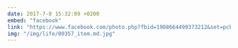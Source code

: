 ```yaml
---
date: 2017-7-8 15:32:09 +0200
embed: "facebook"
link: "https://www.facebook.com/photo.php?fbid=1908664499373212&set=pcb.1908644666041862&type=3&theater"
img: "/img/life/00357_item.md.jpg"
---
```

